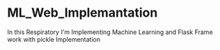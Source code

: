 # ML_Web_Implemantation
In this Respiratory I'm Implementing Machine Learning and Flask Frame work with pickle Implementation
